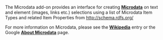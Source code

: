 The Microdata add-on provides an interface for creating **[Microdata](http://en.wikipedia.org/wiki/Microdata_(HTML))** on text and element (images, links etc.) selections using a list of Microdata Item Types and related Item Properties from <http://schema.rdfs.org/>[](schema.rdfs.org)

For more information on Microdata, please see the **[Wikipedia](http://en.wikipedia.org/wiki/Microdata_(HTML) "Wikipedia - Microdata")** entry or the Google **[About Microdata](http://support.google.com/webmasters/bin/answer.py?hl=en&answer=176035 "Google - About Microdata")** page.